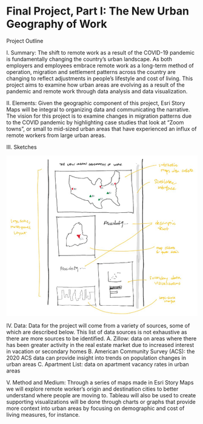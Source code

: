# Final Project, Part I: The New Urban Geography of Work

Project Outline

I. Summary: The shift to remote work as a result of the COVID-19 pandemic is fundamentally changing the country’s urban landscape. As both employers and employees embrace remote work as a long-term method of operation, migration and settlement patterns across the country are changing to reflect adjustments in people’s lifestyle and cost of living. This project aims to examine how urban areas are evolving as a result of the pandemic and remote work through data analysis and data visualization. 

II. Elements: Given the geographic component of this project, Esri Story Maps will be integral to organizing data and communicating the narrative. The vision for this project is to examine changes in migration patterns due to the COVID pandemic by highlighting case studies that look at “Zoom towns”, or small to mid-sized urban areas that have experienced an influx of remote workers from large urban areas. 

III. Sketches

![alt text](https://github.com/gisgomez/Gomez-Portfolio-2022/blob/main/finalprojectsketch.jpg)

IV. Data: Data for the project will come from a variety of sources, some of which are described below. This list of data sources is not exhaustive as there are more sources to be identified. 
    A. Zillow: data on areas where there has been greater activity in the real estate market due to increased interest in vacation or secondary homes
    B. American Community Survey (ACS): the 2020 ACS data can provide insight into trends on population changes in urban areas
    C. Apartment List: data on apartment vacancy rates in urban areas 

V. Method and Medium: Through a series of maps made in Esri Story Maps we will explore remote worker’s origin and destination cities to better understand where people are moving to. Tableau will also be used to create supporting visualizations will be done through charts or graphs that provide more context into urban areas by focusing on demographic and cost of living measures, for instance.

